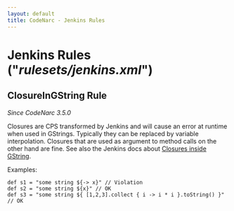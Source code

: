```yaml
---
layout: default
title: CodeNarc - Jenkins Rules
---  
```


# Jenkins Rules  ("*rulesets/jenkins.xml*")

## ClosureInGString Rule

*Since CodeNarc 3.5.0*

Closures are CPS transformed by Jenkins and will cause an error at runtime when used in GStrings.
Typically they can be replaced by variable interpolation.
Closures that are used as argument to method calls on the other hand are fine.
See also the Jenkins docs about [Closures inside GString](https://www.jenkins.io/doc/book/pipeline/cps-method-mismatches/#PipelineCPSmethodmismatches-ClosuresinsideGString).

Examples:

```
def s1 = "some string ${-> x}" // Violation
def s2 = "some string ${x}" // OK
def s3 = "some string ${ [1,2,3].collect { i -> i * i }.toString() }" // OK
```
